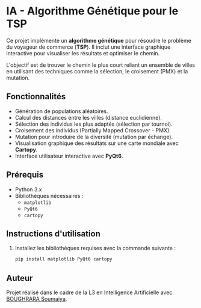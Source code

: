 # IA - Algorithme Génétique pour le TSP

Ce projet implémente un **algorithme génétique** pour résoudre le problème du voyageur de commerce (**TSP**). Il inclut une interface graphique interactive pour visualiser les résultats et optimiser le chemin.

L'objectif est de trouver le chemin le plus court reliant un ensemble de villes en utilisant des techniques comme la sélection, le croisement (PMX) et la mutation.

## Fonctionnalités
- Génération de populations aléatoires.
- Calcul des distances entre les villes (distance euclidienne).
- Sélection des individus les plus adaptés (sélection par tournoi).
- Croisement des individus (Partially Mapped Crossover - PMX).
- Mutation pour introduire de la diversité (mutation par échange).
- Visualisation graphique des résultats sur une carte mondiale avec **Cartopy**.
- Interface utilisateur interactive avec **PyQt6**.

## Prérequis
- Python 3.x
- Bibliothèques nécessaires :
  - `matplotlib`
  - `PyQt6`
  - `cartopy`

## Instructions d'utilisation
1. Installez les bibliothèques requises avec la commande suivante :
   ```bash
   pip install matplotlib PyQt6 cartopy

## Auteur
Projet réalisé dans le cadre de la L3 en Intelligence Artificielle avec [BOUGHRARA Soumaiya](https://github.com/Boughrara-Soumaiya).